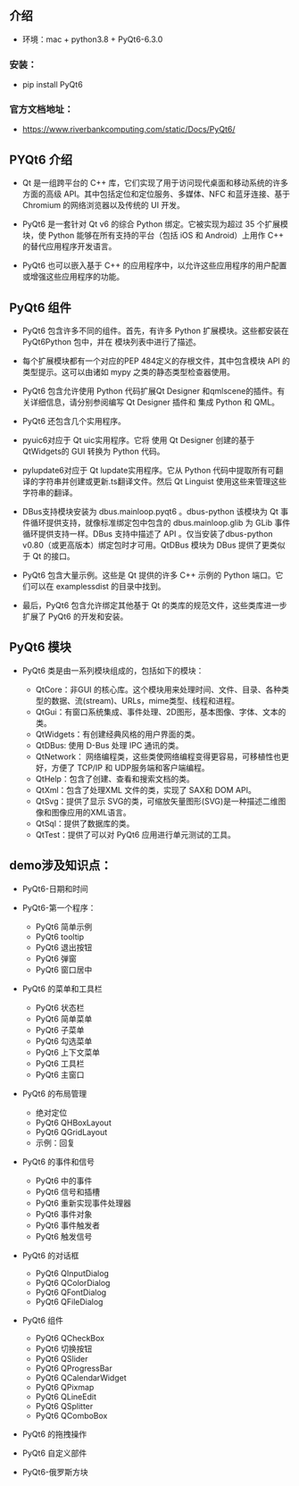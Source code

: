## 介绍
* 环境：mac + python3.8 + PyQt6-6.3.0

### 安装：
* pip install PyQt6

### 官方文档地址：
* https://www.riverbankcomputing.com/static/Docs/PyQt6/


## PYQt6 介绍
* Qt 是一组跨平台的 C++ 库，它们实现了用于访问现代桌面和移动系统的许多方面的高级 API。其中包括定位和定位服务、多媒体、NFC 和蓝牙连接、基于 Chromium 的网络浏览器以及传统的 UI 开发。


* PyQt6 是一套针对 Qt v6 的综合 Python 绑定。它被实现为超过 35 个扩展模块，使 Python 能够在所有支持的平台（包括 iOS 和 Android）上用作 C++ 的替代应用程序开发语言。


* PyQt6 也可以嵌入基于 C++ 的应用程序中，以允许这些应用程序的用户配置或增强这些应用程序的功能。


## PyQt6 组件
* PyQt6 包含许多不同的组件。首先，有许多 Python 扩展模块。这些都安装在 PyQt6Python 包中，并在 模块列表中进行了描述。


* 每个扩展模块都有一个对应的PEP 484定义的存根文件，其中包含模块 API 的类型提示。这可以由诸如 mypy 之类的静态类型检查器使用。


* PyQt6 包含允许使用 Python 代码扩展Qt Designer 和qmlscene的插件。有关详细信息，请分别参阅编写 Qt Designer 插件和 集成 Python 和 QML。


* PyQt6 还包含几个实用程序。


* pyuic6对应于 Qt uic实用程序。它将 使用 Qt Designer 创建的基于QtWidgets的 GUI 转换为 Python 代码。


* pylupdate6对应于 Qt lupdate实用程序。它从 Python 代码中提取所有可翻译的字符串并创建或更新.ts翻译文件。然后 Qt Linguist 使用这些来管理这些字符串的翻译。


* DBus支持模块安装为 dbus.mainloop.pyqt6 。dbus-python 该模块为 Qt 事件循环提供支持，就像标准绑定包中包含的 dbus.mainloop.glib 为 GLib 事件循环提供支持一样。DBus 支持中描述了 API 。仅当安装了dbus-python v0.80（或更高版本）绑定包时才可用。QtDBus 模块为 DBus 提供了更类似于 Qt 的接口。


* PyQt6 包含大量示例。这些是 Qt 提供的许多 C++ 示例的 Python 端口。它们可以在 examplessdist 的目录中找到。


* 最后，PyQt6 包含允许绑定其他基于 Qt 的类库的规范文件，这些类库进一步扩展了 PyQt6 的开发和安装。


## PyQt6 模块
* PyQt6 类是由一系列模块组成的，包括如下的模块：

  * QtCore：非GUI 的核心库。这个模块用来处理时间、文件、目录、各种类型的数据、流(stream)、URLs，mime类型、线程和进程。
  * QtGui：有窗口系统集成、事件处理、2D图形，基本图像、字体、文本的类。
  * QtWidgets：有创建经典风格的用户界面的类。
  * QtDBus: 使用 D-Bus 处理 IPC 通讯的类。
  * QtNetwork： 网络编程类，这些类使网络编程变得更容易，可移植性也更好，方便了 TCP/IP 和 UDP服务端和客户端编程。
  * QtHelp：包含了创建、查看和搜索文档的类。
  * QtXml：包含了处理XML 文件的类，实现了 SAX和 DOM API。
  * QtSvg：提供了显示 SVG的类，可缩放矢量图形(SVG)是一种描述二维图像和图像应用的XML语言。
  * QtSql：提供了数据库的类。
  * QtTest：提供了可以对 PyQt6 应用进行单元测试的工具。
  


## demo涉及知识点：
* PyQt6-日期和时间


* PyQt6-第一个程序：
  * PyQt6 简单示例
  * PyQt6 tooltip
  * PyQt6 退出按钮
  * PyQt6 弹窗
  * PyQt6 窗口居中
  

* PyQt6 的菜单和工具栏
  * PyQt6 状态栏
  * PyQt6 简单菜单
  * PyQt6 子菜单
  * PyQt6 勾选菜单
  * PyQt6 上下文菜单
  * PyQt6 工具栏
  * PyQt6 主窗口


* PyQt6 的布局管理
  * 绝对定位
  * PyQt6 QHBoxLayout
  * PyQt6 QGridLayout
  * 示例：回复


* PyQt6 的事件和信号
  * PyQt6 中的事件
  * PyQt6 信号和插槽
  * PyQt6 重新实现事件处理器
  * PyQt6 事件对象
  * PyQt6 事件触发者
  * PyQt6 触发信号


* PyQt6 的对话框
  * PyQt6 QInputDialog
  * PyQt6 QColorDialog
  * PyQt6 QFontDialog
  * PyQt6 QFileDialog


* PyQt6 组件
  * PyQt6 QCheckBox
  * PyQt6 切换按钮
  * PyQt6 QSlider
  * PyQt6 QProgressBar
  * PyQt6 QCalendarWidget
  * PyQt6 QPixmap
  * PyQt6 QLineEdit
  * PyQt6 QSplitter
  * PyQt6 QComboBox



* PyQt6 的拖拽操作


* PyQt6 自定义部件


* PyQt6-俄罗斯方块